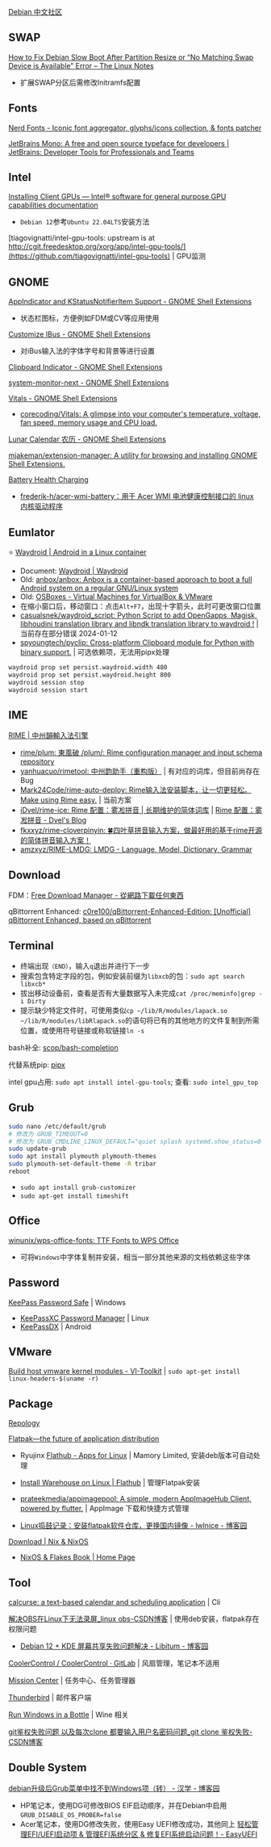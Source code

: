 
[Debian 中文社区](https://debiancn.org/)

## SWAP

[How to Fix Debian Slow Boot After Partition Resize or “No Matching Swap Device is Available” Error – The Linux Notes](https://thelinuxnotes.com/index.php/how-to-fix-debian-slow-boot-after-partition-resize-or-no-matching-swap-device-is-available-error/)

- 扩展SWAP分区后需修改Initramfs配置

## Fonts

[Nerd Fonts - Iconic font aggregator, glyphs/icons collection, & fonts patcher](https://www.nerdfonts.com/font-downloads)

[JetBrains Mono: A free and open source typeface for developers | JetBrains: Developer Tools for Professionals and Teams](https://www.jetbrains.com/lp/mono/)

## Intel

[Installing Client GPUs — Intel® software for general purpose GPU capabilities documentation](https://dgpu-docs.intel.com/driver/client/overview.html)

- `Debian 12`参考`Ubuntu 22.04LTS`安装方法

[tiagovignatti/intel-gpu-tools: upstream is at http://cgit.freedesktop.org/xorg/app/intel-gpu-tools/](https://github.com/tiagovignatti/intel-gpu-tools) | GPU监测

## GNOME

[AppIndicator and KStatusNotifierItem Support - GNOME Shell Extensions](https://extensions.gnome.org/extension/615/appindicator-support/)

- 状态栏图标，方便例如FDM或CV等应用使用

[Customize IBus - GNOME Shell Extensions](https://extensions.gnome.org/extension/4112/customize-ibus/)

- 对iBus输入法的字体字号和背景等进行设置

[Clipboard Indicator - GNOME Shell Extensions](https://extensions.gnome.org/extension/779/clipboard-indicator/)

[system-monitor-next - GNOME Shell Extensions](https://extensions.gnome.org/extension/3010/system-monitor-next/)

[Vitals - GNOME Shell Extensions](https://extensions.gnome.org/extension/1460/vitals/)

- [corecoding/Vitals: A glimpse into your computer's temperature, voltage, fan speed, memory usage and CPU load.](https://github.com/corecoding/Vitals)

[Lunar Calendar 农历 - GNOME Shell Extensions](https://extensions.gnome.org/extension/675/lunar-calendar/)

[mjakeman/extension-manager: A utility for browsing and installing GNOME Shell Extensions.](https://github.com/mjakeman/extension-manager)

[Battery Health Charging](https://maniacx.github.io/Battery-Health-Charging/)

- [frederik-h/acer-wmi-battery：用于 Acer WMI 电池健康控制接口的 linux 内核驱动程序](https://github.com/frederik-h/acer-wmi-battery)

## Eumlator

⭐ [Waydroid | Android in a Linux container](https://waydro.id/) 

- Document: [Waydroid | Waydroid](https://docs.waydro.id/)
- Old: [anbox/anbox: Anbox is a container-based approach to boot a full Android system on a regular GNU/Linux system](https://github.com/anbox/anbox)
- Old: [OSBoxes - Virtual Machines for VirtualBox & VMware](https://www.osboxes.org/)
- 在缩小窗口后，移动窗口：点击`Alt+F7`，出现十字箭头，此时可更改窗口位置
- [casualsnek/waydroid_script: Python Script to add OpenGapps, Magisk, libhoudini translation library and libndk translation library to waydroid !](https://github.com/casualsnek/waydroid_script) | 当前存在部分错误 2024-01-12
- [spyoungtech/pyclip: Cross-platform Clipboard module for Python with binary support.](https://github.com/spyoungtech/pyclip) | 可选依赖项，无法用pipx处理

```bash
waydroid prop set persist.waydroid.width 480
waydroid prop set persist.waydroid.height 800
waydroid session stop
waydroid session start

```

## IME

[RIME | 中州韻輸入法引擎](https://rime.im/)

- [rime/plum: 東風破 /plum/: Rime configuration manager and input schema repository](https://github.com/rime/plum)
- [yanhuacuo/rimetool: 中州韵助手（重构版）](https://github.com/yanhuacuo/rimetool) | 有对应的词库，但目前尚存在Bug
- [Mark24Code/rime-auto-deploy: Rime输入法安装脚本，让一切更轻松。Make using Rime easy.](https://github.com/Mark24Code/rime-auto-deploy) | 当前方案
- [iDvel/rime-ice: Rime 配置：雾凇拼音 | 长期维护的简体词库](https://github.com/iDvel/rime-ice) | [Rime 配置：雾凇拼音 - Dvel's Blog](https://dvel.me/posts/rime-ice/)
- [fkxxyz/rime-cloverpinyin: 🍀️四叶草拼音输入方案，做最好用的基于rime开源的简体拼音输入方案！](https://github.com/fkxxyz/rime-cloverpinyin)
- [amzxyz/RIME-LMDG: LMDG - Language, Model, Dictionary, Grammar](https://github.com/amzxyz/RIME-LMDG)

## Download

FDM：[Free Download Manager - 從網路下載任何東西](https://www.freedownloadmanager.org/zh/)

qBittorrent Enhanced: [c0re100/qBittorrent-Enhanced-Edition: [Unofficial] qBittorrent Enhanced, based on qBittorrent](https://github.com/c0re100/qBittorrent-Enhanced-Edition)

## Terminal

- 终端出现`（END）`，输入`q`退出并进行下一步
- 搜索包含特定字段的包，例如安装前缀为`libxcb`的包：`sudo apt search libxcb*`
- 拔出移动设备前，查看是否有大量数据写入未完成`cat /proc/meminfo|grep -i Dirty`
- 提示缺少特定文件时，可使用类似`cp ~/lib/R/modules/lapack.so ~/lib/R/modules/libRlapack.so`的语句将已有的其他地方的文件复制到所需位置，或使用符号链接或称软链接`ln -s`

bash补全: [scop/bash-completion](https://github.com/scop/bash-completion/)

代替系统pip: [pipx](https://pipx.pypa.io/stable/)

intel gpu占用: `sudo apt install intel-gpu-tools`; 查看: `sudo intel_gpu_top`

## Grub

```bash
sudo nano /etc/default/grub
# 修改为 GRUB_TIMEOUT=0
# 修改为 GRUB_CMDLINE_LINUX_DEFAULT="quiet splash systemd.show_status=0 loglevel=0"
sudo update-grub
sudo apt install plymouth plymouth-themes
sudo plymouth-set-default-theme -R tribar
reboot
```

- `sudo apt install grub-customizer`
- `sudo apt-get install timeshift`

## Office

[winunix/wps-office-fonts: TTF Fonts to WPS Office](https://github.com/winunix/wps-office-fonts/tree/master)

- 可将`Windows`中字体复制并安装，相当一部分其他来源的文档依赖这些字体

## Password

[KeePass Password Safe](https://keepass.info/index.html) | Windows

- [KeePassXC Password Manager](https://keepassxc.org/) | Linux
- [KeePassDX](https://www.keepassdx.com/) | Android

## VMware

[Build host vmware kernel modules - VI-Toolkit](https://wiki.vi-toolkit.com/index.php/Build_host_vmware_kernel_modules) | `sudo apt-get install linux-headers-$(uname -r)`

## Package

[Repology](https://repology.org/)

[Flatpak—the future of application distribution](https://flatpak.org/setup/Debian)

- Ryujinx [Flathub - Apps for Linux](https://flathub.org/apps/io.github.ryubing.Ryujinx) | Mamory Limited, 安装deb版本可自动处理
- [Install Warehouse on Linux | Flathub](https://flathub.org/apps/io.github.flattool.Warehouse) | 管理Flatpak安装
- [prateekmedia/appimagepool: A simple, modern AppImageHub Client, powered by flutter.](https://github.com/prateekmedia/appimagepool/) | AppImage 下载和快捷方式管理

- [Linux捣鼓记录：安装flatpak软件仓库，更换国内镜像 - lwlnice - 博客园](https://www.cnblogs.com/lwlnice/p/18263967)

[Download | Nix & NixOS](https://nixos.org/download/#nix-install-linux)

- [NixOS & Flakes Book | Home Page](https://nixos-and-flakes.thiscute.world/)

## Tool

[calcurse: a text-based calendar and scheduling application](https://www.calcurse.org/) | Cli

[解决OBS在Linux下无法录屏_linux obs-CSDN博客](https://blog.csdn.net/izwmain/article/details/132865106) | 使用deb安装，flatpak存在权限问题

- [Debian 12 + KDE 屏幕共享失败问题解决 - Libitum - 博客园](https://www.cnblogs.com/libitum/p/18151341)

[CoolerControl / CoolerControl · GitLab](https://gitlab.com/coolercontrol/coolercontrol) | 风扇管理，笔记本不适用

[Mission Center](https://missioncenter.io/) | 任务中心、任务管理器

[Thunderbird](https://www.thunderbird.net/zh-CN/) | 邮件客户端

[Run Windows in a Bottle](https://usebottles.com/) | Wine 相关

[git鉴权失败问题 以及每次clone 都要输入用户名密码问题_git clone 鉴权失败-CSDN博客](https://blog.csdn.net/qq_45495460/article/details/125077989)

## Double System

[debian升级后Grub菜单中找不到Windows项（转） - 汉学 - 博客园](https://www.cnblogs.com/c2soft/articles/17804633.html)

- HP笔记本，使用DG可修改BIOS EIF启动顺序，并在Debian中启用`GRUB_DISABLE_OS_PROBER=false`
- Acer笔记本，使用DG修改失败，使用Easy UEFI修改成功，其他同上 [轻松管理EFI/UEFI启动项 & 管理EFI系统分区 & 修复EFI系统启动问题！- EasyUEFI](https://www.easyuefi.com/index-cn.html)